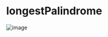 # longestPalindrome
![image](https://user-images.githubusercontent.com/43896389/220224738-e3ff18df-bb24-4212-927b-203664c5fa71.png)
